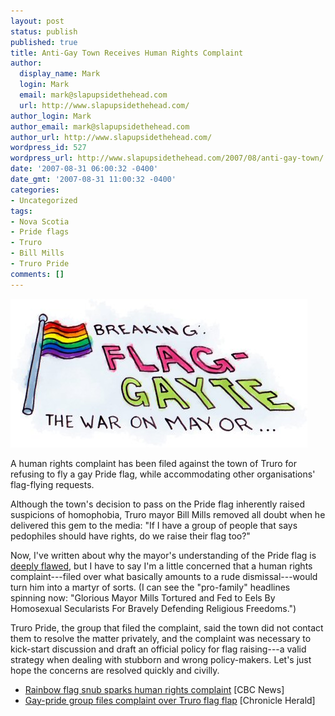 ```yaml
---
layout: post
status: publish
published: true
title: Anti-Gay Town Receives Human Rights Complaint
author:
  display_name: Mark
  login: Mark
  email: mark@slapupsidethehead.com
  url: http://www.slapupsidethehead.com/
author_login: Mark
author_email: mark@slapupsidethehead.com
author_url: http://www.slapupsidethehead.com/
wordpress_id: 527
wordpress_url: http://www.slapupsidethehead.com/2007/08/anti-gay-town/
date: '2007-08-31 06:00:32 -0400'
date_gmt: '2007-08-31 11:00:32 -0400'
categories:
- Uncategorized
tags:
- Nova Scotia
- Pride flags
- Truro
- Bill Mills
- Truro Pride
comments: []
---
```

![Flag Gayte: The War On Mayor](/wp-content/media/2007/08/flag-gayte.jpg)

A human rights complaint has been filed against the town of Truro for refusing to fly a gay Pride flag, while accommodating other organisations' flag-flying requests.

Although the town's decision to pass on the Pride flag inherently raised suspicions of homophobia, Truro mayor Bill Mills removed all doubt when he delivered this gem to the media: "If I have a group of people that says pedophiles should have rights, do we raise their flag too?"

Now, I've written about why the mayor's understanding of the Pride flag is [deeply flawed](http://www.slapupsidethehead.com/2007/08/gay-pride-flag/ "Pride is not about flaunting sexuality"), but I have to say I'm a little concerned that a human rights complaint---filed over what basically amounts to a rude dismissal---would turn him into a martyr of sorts. (I can see the "pro-family" headlines spinning now: "Glorious Mayor Mills Tortured and Fed to Eels By Homosexual Secularists For Bravely Defending Religious Freedoms.")

Truro Pride, the group that filed the complaint, said the town did not contact them to resolve the matter privately, and the complaint was necessary to kick-start discussion and draft an official policy for flag raising---a valid strategy when dealing with stubborn and wrong policy-makers. Let's just hope the concerns are resolved quickly and civilly.

- [Rainbow flag snub sparks human rights complaint](http://www.cbc.ca/canada/nova-scotia/story/2007/08/24/truro-rights.html) [CBC News]
- [Gay-pride group files complaint over Truro flag flap](http://thechronicleherald.ca/Front/855280.html) [Chronicle Herald]
